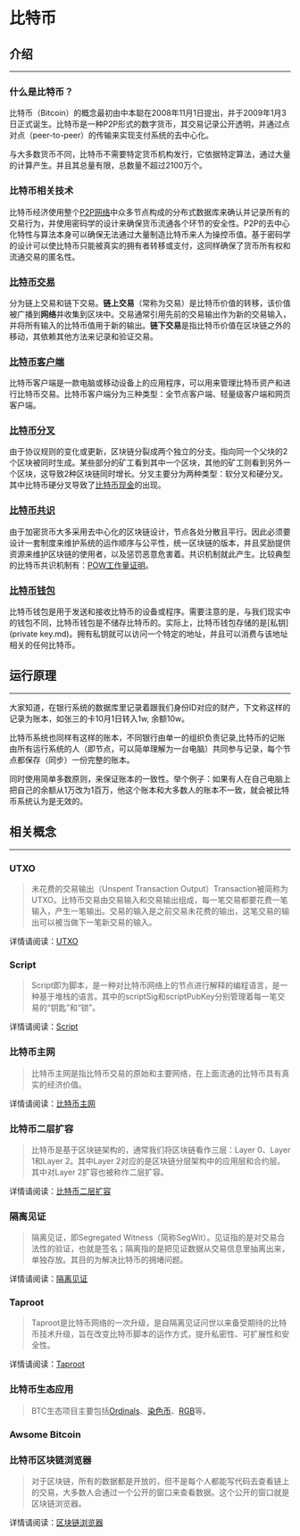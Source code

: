 # 比特币

## 介绍

***

### 什么是比特币？

比特币（Bitcoin）的概念最初由中本聪在2008年11月1日提出，并于2009年1月3日正式诞生。比特币是一种P2P形式的数字货币，其交易记录公开透明，并通过点对点（peer-to-peer）的传输来实现支付系统的去中心化。

与大多数货币不同，比特币不需要特定货币机构发行，它依据特定算法，通过大量的计算产生。并且其总量有限，总数量不超过2100万个。

### 比特币相关技术

比特币经济使用整个[P2P网络](../blockchain/P2P.md)中众多节点构成的分布式数据库来确认并记录所有的交易行为，并使用密码学的设计来确保货币流通各个环节的安全性。P2P的去中心化特性与算法本身可以确保无法通过大量制造比特币来人为操控币值。基于密码学的设计可以使比特币只能被真实的拥有者转移或支付，这同样确保了货币所有权和流通交易的匿名性。

### [比特币交易](bitcoin_transaction.md)

分为链上交易和链下交易。**链上交易**（常称为交易）是比特币价值的转移，该价值被广播到**网络**并收集到区块中。交易通常引用先前的交易输出作为新的交易输入，并将所有输入的比特币值用于新的输出。**链下交易**是指比特币价值在区块链之外的移动，其依赖其他方法来记录和验证交易。

### [比特币客户端](比特币客户端.md)

比特币客户端是一款电脑或移动设备上的应用程序，可以用来管理比特币资产和进行比特币交易。比特币客户端分为三种类型：全节点客户端、轻量级客户端和网页客户端。

### [比特币分叉](比特币分叉.md)

由于协议规则的变化或更新，区块链分裂成两个独立的分支。指向同一个父块的2个区块被同时生成。某些部分的矿工看到其中一个区块，其他的矿工则看到另外一个区块，这导致2种区块链同时增长。分叉主要分为两种类型：软分叉和硬分叉。其中比特币硬分叉导致了[比特币现金](bitcoin_cash.md)的出现。

### [比特币共识](比特币共识.md)

由于加密货币大多采用去中心化的区块链设计，节点各处分散且平行。因此必须要设计一套制度来维护系统的运作顺序与公平性，统一区块链的版本，并且奖励提供资源来维护区块链的使用者，以及惩罚恶意危害着。共识机制就此产生。比较典型的比特币共识机制有：[POW工作量证明](POW.md)。

### [比特币钱包](bitcoin_wallet.md)

比特币钱包是用于发送和接收比特币的设备或程序。需要注意的是，与我们现实中的钱包不同，比特币钱包是不储存比特币的。实际上，比特币钱包存储的是[私钥](private key.md)。拥有私钥就可以访问一个特定的地址，并且可以消费与该地址相关的任何比特币。

## 运行原理

***

大家知道，在银行系统的数据库里记录着跟我们身份ID对应的财产，下文称这样的记录为账本，如张三的卡10月1日转入1w, 余额10w。                                                                  

比特币系统也同样有这样的账本，不同银行由单一的组织负责记录,比特币的记账由所有运行系统的人（即节点，可以简单理解为一台电脑）共同参与记录，每个节点都保存（同步）一份完整的账本。

同时使用简单多数原则，来保证账本的一致性。举个例子：如果有人在自己电脑上把自己的余额从1万改为1百万，他这个账本和大多数人的账本不一致，就会被比特币系统认为是无效的。

## 相关概念

***

### UTXO

> 未花费的交易输出（Unspent Transaction Output）Transaction被简称为UTXO。比特币交易由交易输入和交易输出组成，每一笔交易都要花费一笔输入，产生一笔输出。交易的输入是之前交易未花费的输出，这笔交易的输出可以被当做下一笔新交易的输入。

详情请阅读：[UTXO](UTXO.md)

### Script

> Script即为脚本，是一种对比特币网络上的节点进行解释的编程语言，是一种基于堆栈的语言。其中的scriptSig和scriptPubKey分别管理着每一笔交易的“钥匙”和“锁”。

详情请阅读：[Script](Script.md)

### 比特币主网

> 比特币主网是指比特币交易的原始和主要网络，在上面流通的比特币具有真实的经济价值。

详情请阅读：[比特币主网](比特币主网.md)

### 比特币二层扩容

> 比特币是基于区块链架构的，通常我们将区块链看作三层：Layer 0、Layer 1和Layer 2。其中Layer 2对应的是区块链分层架构中的应用层和合约层。其中对Layer 2扩容也被称作二层扩容。

详情请阅读：[比特币二层扩容](比特币二层扩容.md)

### 隔离见证

> 隔离见证，即Segregated Witness（简称SegWit）。见证指的是对交易合法性的验证，也就是签名；隔离指的是把见证数据从交易信息里抽离出来，单独存放。其目的为解决比特币的拥堵问题。

详情请阅读：[隔离见证](隔离见证.md)

### Taproot

> Taproot是比特币网络的一次升级，是自隔离见证问世以来备受期待的比特币技术升级，旨在改变比特币脚本的运作方式，提升私密性、可扩展性和安全性。

详情请阅读：[Taproot](Taproot.md)

### 比特币生态应用

> BTC生态项目主要包括[Ordinals](Ordinals.md)、[染色币](染色币.md)、[RGB](RGB.md)等。

### Awsome Bitcoin



### 比特币区块链浏览器

> 对于区块链，所有的数据都是开放的，但不是每个人都能写代码去查看链上的交易，大多数人会通过一个公开的窗口来查看数据。这个公开的窗口就是区块链浏览器。

详情请阅读：[区块链浏览器](区块链浏览器.md)
